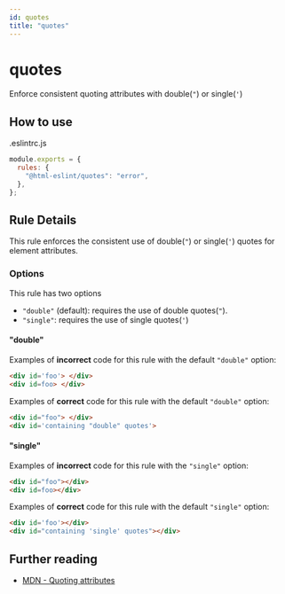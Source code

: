 ```yaml
---
id: quotes
title: "quotes"
---
```


# quotes

<!-- prettier-ignore-start -->
Enforce consistent quoting attributes with double(`"`) or single(`'`)
## How to use

.eslintrc.js

```js
module.exports = {
  rules: {
    "@html-eslint/quotes": "error",
  },
};
```

## Rule Details

This rule enforces the consistent use of double(`"`) or single(`'`) quotes for element attributes.

### Options

This rule has two options

- `"double"` (default): requires the use of double quotes(`"`).
- `"single"`: requires the use of single quotes(`'`)

#### "double"

Examples of **incorrect** code for this rule with the default `"double"` option:


```html
<div id='foo'> </div>
<div id=foo> </div>
```

Examples of **correct** code for this rule with the default `"double"` option:

```html
<div id="foo"> </div>
<div id='containing "double" quotes'>
```

#### "single"

Examples of **incorrect** code for this rule with the `"single"` option:

```html
<div id="foo"></div>
<div id=foo></div>
```

Examples of **correct** code for this rule with the default `"single"` option:

```html
<div id='foo'></div>
<div id="containing 'single' quotes"></div>
```

## Further reading

- [MDN - Quoting attributes](https://developer.mozilla.org/en-US/docs/MDN/Guidelines/Code_guidelines/HTML#Quoting_attributes)

<!-- prettier-ignore-end -->
